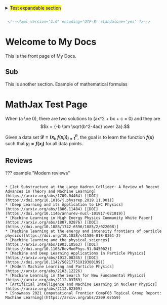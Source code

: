 <details>
<summary><mark><font color=darkblue>Test expandable section</font></mark>
</summary>
<p>

 * [Jet Substructure at the Large Hadron Collider: A Review of Recent Advances in Theory and Machine Learning](https://arxiv.org/abs/1709.04464) [[DOI](https://doi.org/10.1016/j.physrep.2019.11.001)]
    * [Deep Learning and its Application to LHC Physics](https://arxiv.org/abs/1806.11484) [[DOI](https://doi.org/10.1146/annurev-nucl-101917-021019)]
    * [Machine Learning in High Energy Physics Community White Paper](https://arxiv.org/abs/1807.02876) [[DOI](https://doi.org/10.1088/1742-6596/1085/2/022008)]
    * [Machine learning at the energy and intensity frontiers of particle physics](https://doi.org/10.1038/s41586-018-0361-2)
    * [Machine learning and the physical sciences](https://arxiv.org/abs/1903.10563) [[DOI](https://doi.org/10.1103/RevModPhys.91.045002)]
    * [Machine and Deep Learning Applications in Particle Physics](https://arxiv.org/abs/1912.08245) [[DOI](https://doi.org/10.1142/S0217751X19300199)]
    * [Modern Machine Learning and Particle Physics](https://arxiv.org/abs/2103.12226)
    * [Machine Learning in the Search for New Fundamental Physics](https://arxiv.org/abs/2112.03769)
    * [Artificial Intelligence and Machine Learning in Nuclear Physics](https://arxiv.org/abs/2112.02309)
    * [Snowmass 2021 Computational Frontier CompF03 Topical Group Report: Machine Learning](https://arxiv.org/abs/2209.07559)
</p>
</details>

```xml

 <!--<?xml version='1.0' encoding='UTF-8' standalone='yes' ?>-->

```


# Welcome to My Docs

This is the front page of My Docs.

## Sub

This is another section.
Example of mathematical formulas

# MathJax Test Page

When \(a \ne 0\), there are two solutions to \(ax^2 + bx + c = 0\) and they are
$$x = {-b \pm \sqrt{b^2-4ac} \over 2a}.$$

Given a data set **$\mathcal{D} =(x_i,f(x_i))_{i=1}^{n}$**, the goal is to learn the function **$f(x)$** such that **$y_i = f(x_i)$** for all data points.

##  Reviews

??? example "Modern reviews"
    <div class="meta_for_parser tablespecs"
    style="font-size: 1pt;visibility:hidden" markdown>
    ###  Modern reviews
    </div>

    * [Jet Substructure at the Large Hadron Collider: A Review of Recent Advances in Theory and Machine Learning](https://arxiv.org/abs/1709.04464) [[DOI](https://doi.org/10.1016/j.physrep.2019.11.001)]
    * [Deep Learning and its Application to LHC Physics](https://arxiv.org/abs/1806.11484) [[DOI](https://doi.org/10.1146/annurev-nucl-101917-021019)]
    * [Machine Learning in High Energy Physics Community White Paper](https://arxiv.org/abs/1807.02876) [[DOI](https://doi.org/10.1088/1742-6596/1085/2/022008)]
    * [Machine learning at the energy and intensity frontiers of particle physics](https://doi.org/10.1038/s41586-018-0361-2)
    * [Machine learning and the physical sciences](https://arxiv.org/abs/1903.10563) [[DOI](https://doi.org/10.1103/RevModPhys.91.045002)]
    * [Machine and Deep Learning Applications in Particle Physics](https://arxiv.org/abs/1912.08245) [[DOI](https://doi.org/10.1142/S0217751X19300199)]
    * [Modern Machine Learning and Particle Physics](https://arxiv.org/abs/2103.12226)
    * [Machine Learning in the Search for New Fundamental Physics](https://arxiv.org/abs/2112.03769)
    * [Artificial Intelligence and Machine Learning in Nuclear Physics](https://arxiv.org/abs/2112.02309)
    * [Snowmass 2021 Computational Frontier CompF03 Topical Group Report: Machine Learning](https://arxiv.org/abs/2209.07559)


<!--
...

{{ read_csv('./FeynmanEquations.csv') }}

...
-->
